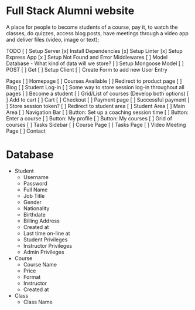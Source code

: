 # Full Stack Alumni website

A place for people to become students of a course, pay it, to watch the classes,
do quizzes, access blog posts, have meetings through a video app and deliver files 
(video, image or text);

TODO 
[ ] Setup Server
    [x] Install Dependencies
    [x] Setup Linter
    [x] Setup Express App
    [x ] Setup Not Found and Error Middlewares
[ ] Model Database
    - What kind of data will we store? 
[ ] Setup Mongoose Model
[ ] POST
[ ] Get 
[ ] Setup Client
[ ] Create Form to add new User Entry

Pages
[ ] Homepage
    [ ] Courses Available
        [ ] Redirect to product page
[ ] Blog
[ ] Student Log-in 
    [ ] Some way to store session log-in throughout all pages
[ ] Become a student
    [ ] Grid/List of courses (Develop both options)
    [ ] Add to cart
[ ] Cart
    [ ] Checkout
    [ ] Payment page
    [ ] Successful payment
        [ ] Store session token?
        [ ] Redirect to student area
[ ] Student Area
    [ ] Main Area
        [ ] Navigation Bar 
            [ ] Button: Set up a coaching session time
            [ ] Button: Enter a course
            [ ] Button: My profile
            [ ] Button: My courses
        [ ] Grid of courses
        [ ] Tasks Sidebar
    [ ] Course Page
    [ ] Tasks Page
    [ ] Video Meeting Page
[ ] Contact

# Database
* Student
    * Username
    * Password
    * Full Name
    * Job Title
    * Gender
    * Nationality
    * Birthdate
    * Billing Address
    * Created at
    * Last time on-line at
    * Student Privileges
    * Instructor Privileges
    * Admin Privileges
* Course
    * Course Name
    * Price
    * Format
    * Instructor
    * Created at
* Class
    * Class Name
